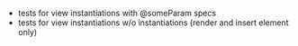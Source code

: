 * tests for view instantiations with @someParam specs
* tests for view instantiations w/o instantiations (render and insert element
  only)
